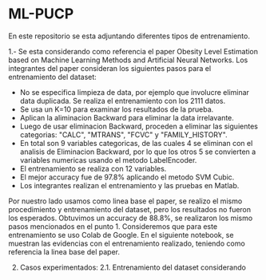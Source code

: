 # ML-PUCP
En este repositorio se esta adjuntando diferentes tipos de entrenamiento.

1.- Se esta considerando como referencia el paper Obesity Level Estimation based on Machine Learning Methods and Artificial Neural Networks.
  Los integrantes del paper consideran los siguientes pasos para el entrenamiento del dataset:
   - No se especifica limpieza de data, por ejemplo que involucre eliminar data duplicada. Se realiza el entrenamiento con los 2111 datos.
   - Se usa un K=10 para examinar los resultados de la prueba.
   - Aplican la aliminacion Backward para eliminar la data irrelavante.
   - Luego de usar eliminacion Backward, proceden a eliminar las siguientes categorias: "CALC", "MTRANS", "FCVC" y "FAMILY_HISTORY".
   - En total son 9 variables categoricas, de las cuales 4 se eliminan con el analisis de Eliminacion Backward, por lo que los otros 5 se convierten a variables numericas usando el metodo LabelEncoder.
   - El entrenamiento se realiza con 12 variables.
   - El mejor accuracy fue de 97.8% aplicando el metodo SVM Cubic.
   - Los integrantes realizan el entrenamiento y las pruebas en Matlab.
  
  Por nuestro lado usamos como linea base el paper, se realizo el mismo procedimiento y entrenamiento del dataset, 
  pero los resultados no fueron los esperados. Obtuvimos un accuracy de 88.8%, se realizaron los mismo pasos mencionados en el punto 1.
  Consideremos que para este entrenamiento se uso Colab de Google.
  En el siguiente notebook, se muestran las evidencias con el entrenamiento realizado, teniendo como referencia la linea base del paper.

2. Casos experimentados:
   2.1. Entrenamiento del dataset considerando 
  
  
